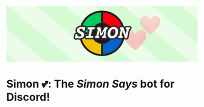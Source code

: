 
![Simon header](Artwork/simon-header.jpg "Simon header")
# **Simon 💕**: The *Simon Says* bot for Discord!
